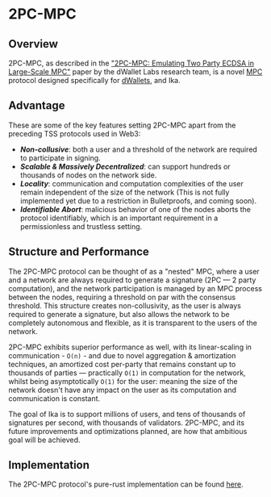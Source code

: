 # 2PC-MPC

## Overview

2PC-MPC, as described in the ["2PC-MPC: Emulating Two Party ECDSA in Large-Scale MPC"](https://eprint.iacr.org/2024/253)
paper by the dWallet
Labs research team, is a novel [MPC](mpc.md) protocol designed specifically for [dWallets](../dwallets.md), and Ika.

## Advantage

These are some of the key features setting 2PC-MPC apart from the preceding TSS protocols used in Web3:

- _**Non-collusive**_: both a user and a threshold of the network are required to participate in signing.
- _**Scalable & Massively Decentralized**_: can support hundreds or thousands of nodes on the network side.
- _**Locality**_: communication and computation complexities of the user remain independent of the size of the network
  (This is not fully implemented yet due to a restriction in Bulletproofs, and coming soon).
- _**Identifiable Abort**_: malicious behavior of one of the nodes aborts the protocol identifiably, which is an
  important requirement in a permissionless and trustless setting.

## Structure and Performance

The 2PC-MPC protocol can be thought of as a "nested" MPC, where a user and a network are always required to generate a
signature (2PC — 2 party computation), and the network participation is managed by an MPC process between the nodes,
requiring a threshold on par with the consensus threshold.
This structure creates non-collusivity, as the user is always required to generate a signature, but also allows the
network to be completely autonomous and flexible, as it is transparent to the users of the network.

2PC-MPC exhibits superior performance as well, with its linear-scaling in communication - `O(n)` - and due to novel
aggregation & amortization techniques, an amortized cost per-party that remains constant up to thousands of parties —
practically `O(1)` in computation for the network, whilst being asymptotically `O(1)` for the user: meaning the size of
the network doesn't have any impact on the user as its computation and communication is constant.

The goal of Ika is to support millions of users, and tens of thousands of signatures per second, with thousands of
validators.
2PC-MPC, and its future improvements and optimizations planned, are how that ambitious goal will be achieved.

## Implementation

The 2PC-MPC protocol's pure-rust implementation can be found [here](https://github.com/dwallet-labs/2pc-mpc).
